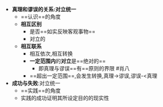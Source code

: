 - **真理和谬误的关系:对立统一**
	- ==认识==的角度
	- **相互区别**
		- 是否==如实反映客观事物==
		- 对立的
	- **相互联系**
		- 相互依次,相互转换
		- **一定范围内**的**对立**是==绝对的==
			- 即真理与谬误==有==原则的界限 #肖八
		- ==超出一定范围==,会发生转换,真理->谬误,谬误-<真理
- **成功与失败**:对立统一
	- ==实践==的角度
	- 实践的成功证明其所设定目的的现实性